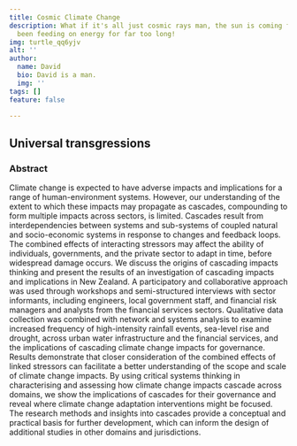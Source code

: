 ```yaml
---
title: Cosmic Climate Change
description: What if it's all just cosmic rays man, the sun is coming for us. We've
  been feeding on energy for far too long!
img: turtle_qq6yjv
alt: ''
author:
  name: David
  bio: David is a man.
  img: ''
tags: []
feature: false

---
```

## Universal transgressions

### Abstract

Climate change is expected to have adverse impacts and implications for a range of human-environment systems. However, our understanding of the extent to which these impacts may propagate as cascades, compounding to form multiple impacts across sectors, is limited. Cascades result from interdependencies between systems and sub-systems of coupled natural and socio-economic systems in response to changes and feedback loops. The combined effects of interacting stressors may affect the ability of individuals, governments, and the private sector to adapt in time, before widespread damage occurs. We discuss the origins of cascading impacts thinking and present the results of an investigation of cascading impacts and implications in New Zealand. A participatory and collaborative approach was used through workshops and semi-structured interviews with sector informants, including engineers, local government staff, and financial risk managers and analysts from the financial services sectors. Qualitative data collection was combined with network and systems analysis to examine increased frequency of high-intensity rainfall events, sea-level rise and drought, across urban water infrastructure and the financial services, and the implications of cascading climate change impacts for governance. Results demonstrate that closer consideration of the combined effects of linked stressors can facilitate a better understanding of the scope and scale of climate change impacts. By using critical systems thinking in characterising and assessing how climate change impacts cascade across domains, we show the implications of cascades for their governance and reveal where climate change adaptation interventions might be focused. The research methods and insights into cascades provide a conceptual and practical basis for further development, which can inform the design of additional studies in other domains and jurisdictions.
